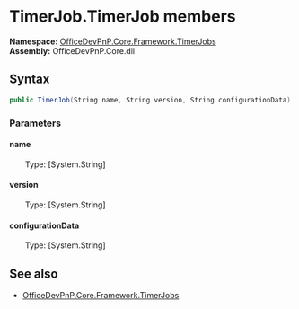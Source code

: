 # TimerJob.TimerJob members 
**Namespace:** [OfficeDevPnP.Core.Framework.TimerJobs](OfficeDevPnP.Core.Framework.TimerJobs.md)  
**Assembly:** OfficeDevPnP.Core.dll  
## Syntax
```C#
public TimerJob(String name, String version, String configurationData)
```
### Parameters
#### name
&emsp;&emsp;Type: [System.String] 
#### 
#### version
&emsp;&emsp;Type: [System.String] 
#### 
#### configurationData
&emsp;&emsp;Type: [System.String] 
#### 
## See also
- [OfficeDevPnP.Core.Framework.TimerJobs](OfficeDevPnP.Core.Framework.TimerJobs.md)
